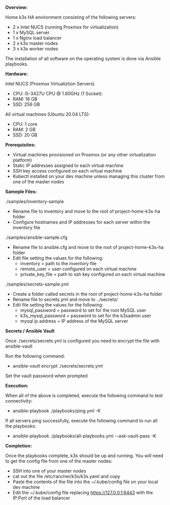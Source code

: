 **Overview:**

Home k3s HA environment consisting of the following servers:
  - 2 x Intel NUCS (running Proxmox for virtualization)
  - 1 x MySQL server
  - 1 x Nginx load balancer
  - 2 x k3s master nodes
  - 3 x k3s worker nodes

The installation of all software on the operating system is done via Ansible playbooks.

**Hardware:**

Intel NUCS (Proxmox Virtualiztion Servers)
  - CPU: i5-3427U CPU @ 1.80GHz (1 Socket):
  - RAM: 16 GB
  - SSD: 256 GB 

All virtual machines (Ubuntu 20.04 LTS):
  - CPU: 1 core
  - RAM: 2 GB
  - SSD: 20 GB

**Prerequisites:**

  - Virtual machines provisioned on Proxmox (or any other virtualization platform)
  - Static IP addresses assigned to each virtual machine
  - SSH key access configured on each virtual machine
  - Kubectl installed on your dev machine unless managing this cluster from one of the master nodes
 
**Sameple Files:**

./samples/inventory-sample
  - Rename file to inventory and move to the root of project-home-k3s-ha folder
  - Configure hostnames and IP addresses for each server within the inventory file

./samples/ansible-sample.cfg
  - Rename file to ansible.cfg and move to the root of project-home-k3s-ha folder
  - Edit file setting the values for the following:
    - inventory = path to the inventory file
    - remote_user = user configured on each virtual machine
    - private_key_file = path to ssh key configured on each virtual machine

./samples/secrets-sample.yml
  - Create a folder called secrets in the root of project-home-k3s-ha folder
  - Rename file to secrets.yml and move to ../secrets/
  - Edit file setting the values for the following:
    - mysql_password = password to set for the root MySQL user
    - k3s_mysql_password = password to set for the k3sadmin user
    - mysql ip address = IP address of the MySQL server

**Secrets / Ansible Vault**

Once ./secrets/secrets.yml is configured you need to encrypt the file with ansible-vault

Run the following command:
  - ansible-vault encrypt ./secrets/secrets.yml

Set the vault password when prompted

**Execution:**

When all of the above is completed, execute the following command to test connectivity:
  - ansible-playbook ./playbooks/ping.yml -K

If all servers ping successfully, execute the following command to run all the playbooks:
  - ansible-playbook ./playbooks/all-playbooks.yml --ask-vault-pass -K

**Completion:**

Once the playbooks complete, k3s should be up and running.  You will need to get the config file from one of the master nodes:
  - SSH into one of your master nodes
  - cat out the file /etc/rancher/k3s/k3s.yaml and copy
  - Paste the contents of the file into the ~/.kube/config file on your local dev machine
  - Edit the ~/.kube/config file replacing https://127.0.0.1:6443 with the IP:Port of the load balancer
